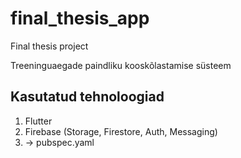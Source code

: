 # final_thesis_app

Final thesis project

Treeninguaegade paindliku kooskõlastamise süsteem

## Kasutatud tehnoloogiad
1) Flutter
2) Firebase (Storage, Firestore, Auth, Messaging)
3) -> pubspec.yaml
